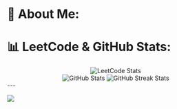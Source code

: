 # 💫 About Me:<br>

# 📊 LeetCode & GitHub Stats:

<div align="center">
  <img src="https://leetcode.card.workers.dev/Yamii101?theme=dark&font=baloo&extension=null" alt="LeetCode Stats">
  <br>
  <img src="https://github-readme-stats.vercel.app/api?username=AbderrahimSadik1&theme=dark&hide_border=false&include_all_commits=true&count_private=false" alt="GitHub Stats">
  <img src="https://github-readme-streak-stats.herokuapp.com/?user=AbderrahimSadik1&theme=dark&hide_border=false" alt="GitHub Streak Stats">
</div>
---

[![](https://visitcount.itsvg.in/api?id=AbderrahimSadik1&icon=0&color=12)](https://visitcount.itsvg.in)

<!-- Proudly created with GPRM ( https://gprm.itsvg.in ) -->
